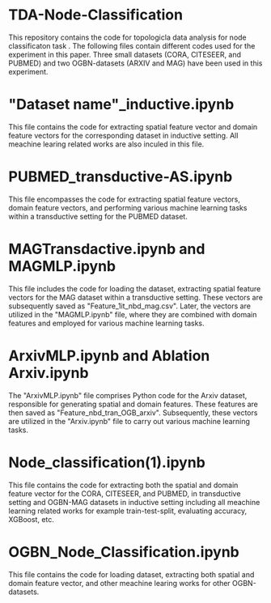 # TDA-Node-Classification
This repository contains the code for topologicla data analysis for node classificaton task .
The following files contain different codes used for the experiment in this paper. Three small datasets (CORA, CITESEER, and PUBMED) and two OGBN-datasets (ARXIV and MAG) have been used in this experiment.

# "Dataset name"_inductive.ipynb
This file contains the code for extracting spatial feature vector and domain feature vectors for the corresponding dataset in inductive setting. All meachine learing related works are also inculed in this file.

# PUBMED_transductive-AS.ipynb
This file encompasses the code for extracting spatial feature vectors, domain feature vectors, and performing various machine learning tasks within a transductive setting for the PUBMED dataset. 

# MAGTransdactive.ipynb and MAGMLP.ipynb
This file includes the code for loading the dataset, extracting spatial feature vectors for the MAG dataset within a transductive setting. These vectors are subsequently saved as "Feature_1it_nbd_mag.csv". Later, the vectors are utilized in the "MAGMLP.ipynb" file, where they are combined with domain features and employed for various machine learning tasks.

# ArxivMLP.ipynb and Ablation Arxiv.ipynb
The "ArxivMLP.ipynb" file comprises Python code for the Arxiv dataset, responsible for generating spatial and domain features. These features are then saved as "Feature_nbd_tran_OGB_arxiv". Subsequently, these vectors are utilized in the "Arxiv.ipynb" file to carry out various machine learning tasks.

# Node_classification(1).ipynb
This file contains the code for extracting both the spatial and domain feature vector for the CORA, CITESEER, and PUBMED, in transductive setting and OGBN-MAG datasets in inductive setting including all meachine learning related works for example train-test-split, evaluating accuracy, XGBoost, etc.
# OGBN_Node_Classification.ipynb
This file contains the code for loading dataset, extracting both spatial and domain feature vector, and other meachine learing works for other OGBN-datasets.
 
